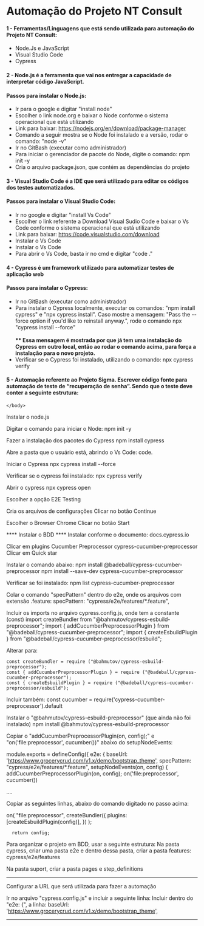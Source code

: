 <body>
  <div class="center-container">
    <h1 class="title">Automação do Projeto NT Consult</h1>
  </div>
  <div>
    <h4 class="subtitle">1 - Ferramentas/Linguagens que está sendo utilizada para automação do Projeto NT Consult:</h4>
       <ul class="sublist">
            <li>Node.Js e JavaScript</li>
            <li>Visual Studio Code</li>
            <li>Cypress</li>
        </ul>

 <h4 class="subtitle">2 - Node.js é a ferramenta que vai nos entregar a capacidade de interpretar código JavaScript.</h4>
  <h4 class="subtitle">Passos para instalar o Node.js:</h4>
    <ul class="sublist">      
      <li>Ir para o google e digitar "install node"</li>
      <li>Escolher o link node.org e baixar o Node conforme o sistema operacional que está utilizando</li>
      <li>Link para baixar: <a href="https://nodejs.org/en/download/package-manager">https://nodejs.org/en/download/package-manager</a></li>
      <li>Comando a seguir mostra se o Node foi instalado e a versão, rodar o comando: "node -v"</li>
      <li>Ir no GitBash (executar como administrador)</li>
      <li>Para iniciar o gerenciador de pacote do Node, digite o comando: npm init -y</li>
      <li>Cria o arquivo package.json, que contém as dependências do projeto</li>
  </ul>

<h4 class="subtitle">3 - Visual Studio Code é a IDE que será utilizado para editar os códigos dos testes automatizados.
    </h4>
<h4 class="subtitle">Passos para instalar o Visual Studio Code:</h4>
    <ul class="sublist">
        <li>Ir no google e digitar "install Vs Code"</li>
        <li>Escolher o link referente a Download Visual Sudio Code e baixar o Vs Code conforme o sistema operacional que está utilizando</li>
        <li>Link para baixar: <a href="https://code.visualstudio.com/download">https://code.visualstudio.com/download</a></li>
      <li>Instalar o Vs Code</li>
        <li>Instalar o Vs Code</li>
        <li>Para abrir o Vs Code, basta ir no cmd e digitar "code ."</li>
    </ul>
<h4 class="subtitle">4 - Cypress é um framework utilizado para automatizar testes de aplicação web</h4>
<h4 class="subtitle">Passos para instalar o Cypress:</h4>
    <ul class="sublist">        
        <li>Ir no GitBash (executar como administrador)</li>
        <li>Para instalar o Cypress localmente, executar os comandos: "npm install cypress" e "npx cypress install". Caso mostre a mensagem: "Pass the --force option if you'd like to reinstall anyway.", rode o comando npx "cypress install --force"<br><br><strong>** Essa mensagem é mostrada por que já tem uma instalação do Cypress em outro local, então ao rodar o comando acima, para força a instalação para o novo projeto.</strong></li>
        <li>Verificar se o Cypress foi instalado, utilizando o comando: npx cypress verify</li>
    </ul>
    <h4 class="subtitle">5 - Automação referente ao Projeto Sigma. Escrever código fonte para automação de teste de “recuperação de senha”. Sendo que o teste deve conter a seguinte estrutura:</h4>

    </body>
</html>
Instalar o node.js

Digitar o comando para iniciar o Node:
npm init -y

Fazer a instalação dos pacotes do Cypress
npm install cypress

Abre a pasta que o usuário está, abrindo o Vs Code:
code. 

Iniciar o Cypress
npx cypress install --force

Verificar se o cypress foi instalado:
npx cypress verify

Abrir o cypress
npx cypress open

Escolher a opção E2E Testing

Cria os arquivos de configurações
Clicar no botão Continue

Escolher o Browser Chrome
Clicar no botão Start



**** Instalar o BDD ****
Instalar conforme o documento:
docs.cypress.io

Clicar em plugins
	Cucumber
		Preprocessor
			cypress-cucumber-preprocessor
				Clicar em Quick star

Instalar o comando abaixo:
	npm install @badeball/cypress-cucumber-preprocessor
	npm install --save-dev cypress-cucumber-preprocessor

Verificar se foi instalado:
	npm list cypress-cucumber-preprocessor

Colar o comando "specPattern" dentro do e2e, onde os arquivos com extensão .feature:
	specPattern: "cypress/e2e/features/*.feature",

Incluir os imports no arquivo cypress.config.js, onde tem a constante (const)
	import createBundler from "@bahmutov/cypress-esbuild-preprocessor";
	import { addCucumberPreprocessorPlugin } from "@badeball/cypress-cucumber-preprocessor";
	import { createEsbuildPlugin } from "@badeball/cypress-cucumber-preprocessor/esbuild";

Alterar para:

	const createBundler = require ("@bahmutov/cypress-esbuild-preprocessor");
	const { addCucumberPreprocessorPlugin } = require ("@badeball/cypress-cucumber-preprocessor");
	const { createEsbuildPlugin } = require ("@badeball/cypress-cucumber-preprocessor/esbuild");

Incluir também:
const cucumber = require('cypress-cucumber-preprocessor').default


Instalar o "@bahmutov/cypress-esbuild-preprocessor" (que ainda não foi instalado)
	npm install @bahmutov/cypress-esbuild-preprocessor

Copiar o "addCucumberPreprocessorPlugin(on, config);" e "on('file:preprocessor', cucumber())" abaixo do setupNodeEvents:

module.exports = defineConfig({
  e2e: {
    baseUrl: 'https://www.grocerycrud.com/v1.x/demo/bootstrap_theme',
    specPattern: "cypress/e2e/features/*.feature",
    setupNodeEvents(on, config) {
      addCucumberPreprocessorPlugin(on, config);
      on('file:preprocessor', cucumber())

....

Copiar as seguintes linhas, abaixo do comando digitado no passo acima:

 on(
        "file:preprocessor",
        createBundler({
          plugins: [createEsbuildPlugin(config)],
        })
      );

      return config;

Para organizar o projeto em BDD, usar a seguinte estrutura:
Na pasta cypress, criar uma pasta e2e e dentro dessa pasta, criar a pasta features:
cypress/e2e/features

Na pasta suport, criar a pasta pages e step_definitions

*************************************************************************************

Configurar a URL que será utilizada para fazer a automação

Ir no arquivo "cypress.config.js" e incluir a seguinte linha:
Incluir dentro do "e2e: {", a linha:
    baseUrl: 'https://www.grocerycrud.com/v1.x/demo/bootstrap_theme',

*************************************************************************************
